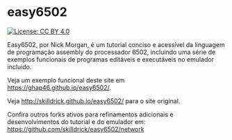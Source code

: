 # easy6502
[![License: CC BY 4.0](https://img.shields.io/badge/License-CC%20BY%204.0-lightgrey.svg)](https://creativecommons.org/licenses/by/4.0/)

Easy6502, por Nick Morgan, é um tutorial conciso e acessível da linguagem de programação assembly do processador 6502, incluindo uma série de exemplos funcionais de programas editáveis e executáveis no emulador incluido.

Veja um exemplo funcional deste site em https://ghap46.github.io/easy6502/.

Veja http://skilldrick.github.io/easy6502/ para o site original.

Confira outros forks ativos para refinamentos adicionais e desenvolvimentos do tutorial e do emulador em:
https://github.com/skilldrick/easy6502/network

